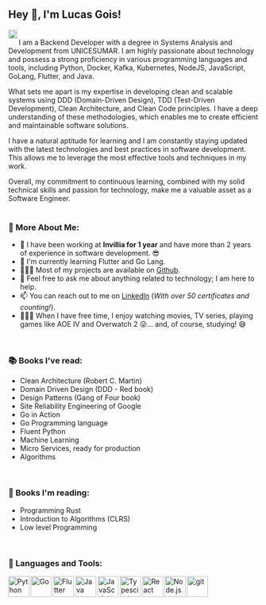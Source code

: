 ## Hey 👋, I'm Lucas Gois!

<a href='https://www.linkedin.com/in/lucasgois1/'><img align='left' alt="linkedin" src="https://raw.githubusercontent.com/rahul-jha98/rahul-jha98/561d474902b59c7429ec22bb73e225696c27b202/assets/linkedin.svg" height='18px'/></a>
<br/>
I am a Backend Developer with a degree in Systems Analysis and Development from UNICESUMAR. I am highly passionate about technology and possess a strong proficiency in various programming languages and tools, including Python, Docker, Kafka, Kubernetes, NodeJS, JavaScript, GoLang, Flutter, and Java.

What sets me apart is my expertise in developing clean and scalable systems using DDD (Domain-Driven Design), TDD (Test-Driven Development), Clean Architecture, and Clean Code principles. I have a deep understanding of these methodologies, which enables me to create efficient and maintainable software solutions.

I have a natural aptitude for learning and I am constantly staying updated with the latest technologies and best practices in software development. This allows me to leverage the most effective tools and techniques in my work.

Overall, my commitment to continuous learning, combined with my solid technical skills and passion for technology, make me a valuable asset as a Software Engineer.
<br/>
<br/>
  
### 🧐 More About Me:

- 🔭 I have been working at **Invillia for 1 year** and have more than 2 years of experience in software development. 😎
- 🌱 I'm currently learning Flutter and Go Lang.
- 👨🏻‍💻 Most of my projects are available on [Github](https://github.com/LucasGois1?tab=repositories).
- 💬 Feel free to ask me about anything related to technology; I am here to help.
- 📫 You can reach out to me on [LinkedIn](https://www.linkedin.com/in/lucasgois1/) (*With over 50 certificates and counting!*).
- 🏃🏻‍♂️ When I have free time, I enjoy watching movies, TV series, playing games like AOE IV and Overwatch 2 😜... and, of course, studying! 😅

<br>

### 📚 Books I've read:

- Clean Architecture (Robert C. Martin)
- Domain Driven Design (DDD - Red book)
- Design Patterns (Gang of Four book)
- Site Reliability Engineering of Google
- Go in Action
- Go Programming language
- Fluent Python
- Machine Learning
- Micro Services, ready for production
- Algorithms

<br>

### 📖 Books I'm reading:

- Programming Rust
- Introduction to Algorithms (CLRS)
- Low level Programming

<br>

### 🔨 Languages and Tools:
<a href="https://www.python.org" target="_blank"><img align="left" alt="Python" height ="42px" src="https://raw.githubusercontent.com/rahul-jha98/github_readme_icons/main/language_and_tools/square/python/python.svg"></a>
<a href="https://go.dev/" target="_blank"><img align="left" alt="Go" height ="42px" src="https://raw.githubusercontent.com/rahul-jha98/README_icons/main/language_and_tools/square/go/go.svg"></a>
<a href="https://flutter.dev/" target="_blank"><img align="left" alt="Flutter" height ="42px" src="https://raw.githubusercontent.com/rahul-jha98/README_icons/main/language_and_tools/square/flutter/flutter.svg"></a>
<a href="https://www.java.com" target="_blank"><img align="left" alt="Java" height ="42px" src="https://raw.githubusercontent.com/rahul-jha98/github_readme_icons/main/language_and_tools/square/java/java.svg"></a>
<a href="https://developer.mozilla.org/en-US/docs/Web/JavaScript" target="_blank"> <img align="left" alt="JavaScript" height ="42px"  src="https://raw.githubusercontent.com/rahul-jha98/github_readme_icons/main/language_and_tools/square/javascript/javascript.svg"> </a>
<a href="https://www.typescriptlang.org/" target="_blank"><img align="left" alt="Typescirpt" height ="42px" src="https://raw.githubusercontent.com/rahul-jha98/github_readme_icons/main/language_and_tools/square/typescript/typescript.svg"></a>
<a href="https://reactjs.org/" target="_blank"> <img align="left" alt="React" height ="42px" src="https://raw.githubusercontent.com/rahul-jha98/github_readme_icons/main/language_and_tools/square/react/react.svg"></a>
<a href="https://nodejs.org" target="_blank"><img align="left" alt="Node.js" height ="42px" src="https://raw.githubusercontent.com/rahul-jha98/github_readme_icons/main/language_and_tools/square/node/node.svg"></a>
<a href="https://git-scm.com/" target="_blank"> <img src="https://raw.githubusercontent.com/rahul-jha98/github_readme_icons/main/language_and_tools/square/git-scm/git-scm.svg" align="left" alt="git" height='42px'/> </a>

<br>

